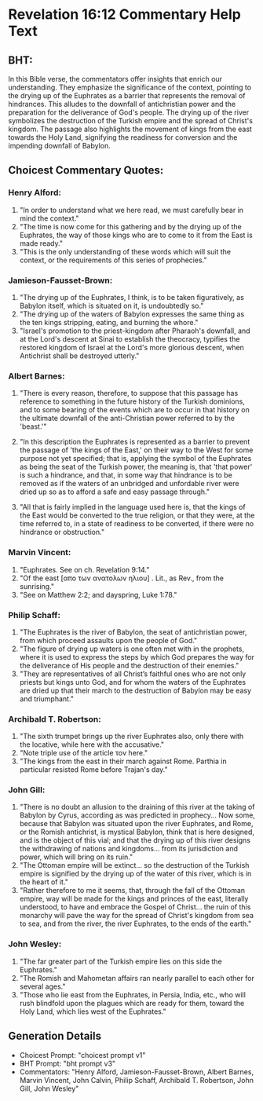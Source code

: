 # Revelation 16:12 Commentary Help Text

## BHT:
In this Bible verse, the commentators offer insights that enrich our understanding. They emphasize the significance of the context, pointing to the drying up of the Euphrates as a barrier that represents the removal of hindrances. This alludes to the downfall of antichristian power and the preparation for the deliverance of God's people. The drying up of the river symbolizes the destruction of the Turkish empire and the spread of Christ's kingdom. The passage also highlights the movement of kings from the east towards the Holy Land, signifying the readiness for conversion and the impending downfall of Babylon.

## Choicest Commentary Quotes:
### Henry Alford:
1. "In order to understand what we here read, we must carefully bear in mind the context."
2. "The time is now come for this gathering and by the drying up of the Euphrates, the way of those kings who are to come to it from the East is made ready."
3. "This is the only understanding of these words which will suit the context, or the requirements of this series of prophecies."

### Jamieson-Fausset-Brown:
1. "The drying up of the Euphrates, I think, is to be taken figuratively, as Babylon itself, which is situated on it, is undoubtedly so." 
2. "The drying up of the waters of Babylon expresses the same thing as the ten kings stripping, eating, and burning the whore." 
3. "Israel's promotion to the priest-kingdom after Pharaoh's downfall, and at the Lord's descent at Sinai to establish the theocracy, typifies the restored kingdom of Israel at the Lord's more glorious descent, when Antichrist shall be destroyed utterly."

### Albert Barnes:
1. "There is every reason, therefore, to suppose that this passage has reference to something in the future history of the Turkish dominions, and to some bearing of the events which are to occur in that history on the ultimate downfall of the anti-Christian power referred to by the 'beast.'" 

2. "In this description the Euphrates is represented as a barrier to prevent the passage of 'the kings of the East,' on their way to the West for some purpose not yet specified; that is, applying the symbol of the Euphrates as being the seat of the Turkish power, the meaning is, that 'that power' is such a hindrance, and that, in some way that hindrance is to be removed as if the waters of an unbridged and unfordable river were dried up so as to afford a safe and easy passage through." 

3. "All that is fairly implied in the language used here is, that the kings of the East would be converted to the true religion, or that they were, at the time referred to, in a state of readiness to be converted, if there were no hindrance or obstruction."

### Marvin Vincent:
1. "Euphrates. See on ch. Revelation 9:14."
2. "Of the east [απο των ανατολων ηλιου] . Lit., as Rev., from the sunrising."
3. "See on Matthew 2:2; and dayspring, Luke 1:78."

### Philip Schaff:
1. "The Euphrates is the river of Babylon, the seat of antichristian power, from which proceed assaults upon the people of God."
2. "The figure of drying up waters is one often met with in the prophets, where it is used to express the steps by which God prepares the way for the deliverance of His people and the destruction of their enemies."
3. "They are representatives of all Christ’s faithful ones who are not only priests but kings unto God, and for whom the waters of the Euphrates are dried up that their march to the destruction of Babylon may be easy and triumphant."

### Archibald T. Robertson:
1. "The sixth trumpet brings up the river Euphrates also, only there with the locative, while here with the accusative." 
2. "Note triple use of the article τον here." 
3. "The kings from the east in their march against Rome. Parthia in particular resisted Rome before Trajan's day."

### John Gill:
1. "There is no doubt an allusion to the draining of this river at the taking of Babylon by Cyrus, according as was predicted in prophecy... Now some, because that Babylon was situated upon the river Euphrates, and Rome, or the Romish antichrist, is mystical Babylon, think that is here designed, and is the object of this vial; and that the drying up of this river designs the withdrawing of nations and kingdoms... from its jurisdiction and power, which will bring on its ruin."
2. "The Ottoman empire will be extinct... so the destruction of the Turkish empire is signified by the drying up of the water of this river, which is in the heart of it."
3. "Rather therefore to me it seems, that, through the fall of the Ottoman empire, way will be made for the kings and princes of the east, literally understood, to have and embrace the Gospel of Christ... the ruin of this monarchy will pave the way for the spread of Christ's kingdom from sea to sea, and from the river, the river Euphrates, to the ends of the earth."

### John Wesley:
1. "The far greater part of the Turkish empire lies on this side the Euphrates."
2. "The Romish and Mahometan affairs ran nearly parallel to each other for several ages."
3. "Those who lie east from the Euphrates, in Persia, India, etc., who will rush blindfold upon the plagues which are ready for them, toward the Holy Land, which lies west of the Euphrates."


## Generation Details
- Choicest Prompt: "choicest prompt v1"
- BHT Prompt: "bht prompt v3"
- Commentators: "Henry Alford, Jamieson-Fausset-Brown, Albert Barnes, Marvin Vincent, John Calvin, Philip Schaff, Archibald T. Robertson, John Gill, John Wesley"
